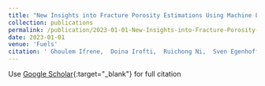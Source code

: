 ```yaml
---
title: "New Insights into Fracture Porosity Estimations Using Machine Learning and Advanced Logging Tools"
collection: publications
permalink: /publication/2023-01-01-New-Insights-into-Fracture-Porosity-Estimations-Using-Machine-Learning-and-Advanced-Logging-Tools
date: 2023-01-01
venue: 'Fuels'
citation: ' Ghoulem Ifrene,  Doina Irofti,  Ruichong Ni,  Sven Egenhoff,  Prasad Pothana, &quot;New Insights into Fracture Porosity Estimations Using Machine Learning and Advanced Logging Tools.&quot; Fuels, 2023.'
---
```

Use [Google Scholar](https://scholar.google.com/scholar?q=New+Insights+into+Fracture+Porosity+Estimations+Using+Machine+Learning+and+Advanced+Logging+Tools){:target="_blank"} for full citation